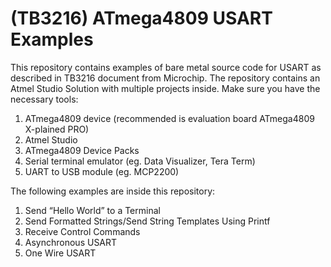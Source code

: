 (TB3216) ATmega4809 USART Examples
===

This repository contains examples of bare metal source code for USART as described in TB3216 document from Microchip.
The repository contains an Atmel Studio Solution with multiple projects inside. Make sure you have the necessary tools:
1. ATmega4809 device (recommended is evaluation board ATmega4809 X-plained PRO)
2. Atmel Studio
3. ATmega4809 Device Packs
4. Serial terminal emulator (eg. Data Visualizer, Tera Term)
5. UART to USB module (eg. MCP2200)

The following examples are inside this repository:
1. Send “Hello World” to a Terminal
2. Send Formatted Strings/Send String Templates Using Printf
3. Receive Control Commands
4. Asynchronous USART
5. One Wire USART
